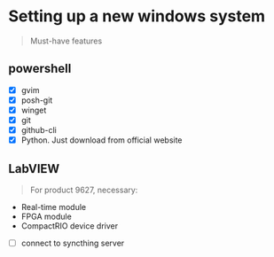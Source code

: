 # Setting up a new windows system

> Must-have features
## powershell
- [x] gvim 
- [x] posh-git
- [x] winget
- [x] git
- [x] github-cli
- [x] Python. Just download from official website

## LabVIEW
> For product 9627, necessary:
- Real-time module
- FPGA module
- CompactRIO device driver

- [ ] connect to syncthing server 
